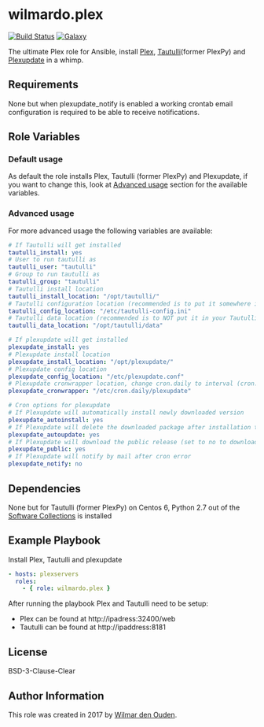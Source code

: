 # wilmardo.plex

[![Build Status](https://travis-ci.org/wilmardo/ansible-role-plex.svg?branch=master)](https://travis-ci.org/wilmardo/ansible-role-plex)
[![Galaxy](https://img.shields.io/badge/galaxy-wilmardo.plex-blue.svg)](https://galaxy.ansible.com/wilmardo/plex/)

The ultimate Plex role for Ansible, install [Plex](https://www.plex.tv/), [Tautulli](https://github.com/Tautulli/Tautulli)(former PlexPy) and [Plexupdate](https://github.com/mrworf/plexupdate) in a whimp.

## Requirements

None but when plexupdate_notify is enabled a working crontab email configuration is required to be able to receive notifications.

## Role Variables

### Default usage

As default the role installs Plex, Tautulli (former PlexPy) and Plexupdate, if you want to change this, look at [Advanced usage](#advanced-usage) section for the available variables.

### Advanced usage

For more advanced usage the following variables are available:
```yaml
# If Tautulli will get installed
tautulli_install: yes
# User to run tautulli as
tautulli_user: "tautulli"
# Group to run tautulli as
tautulli_group: "tautulli"
# Tautulli install location
tautulli_install_location: "/opt/tautulli/"
# Tautulli configuration location (recommended is to put it somewhere in /etc)
tautulli_config_location: "/etc/tautulli-config.ini"
# Tautulli data location (recommended is to NOT put it in your Tautulli exec dir)
tautulli_data_location: "/opt/tautulli/data"

# If plexupdate will get installed
plexupdate_install: yes
# Plexupdate install location
plexupdate_install_location: "/opt/plexupdate/"
# Plexupdate config location
plexupdate_config_location: "/etc/plexupdate.conf"
# Plexupdate cronwrapper location, change cron.daily to interval (cron.hourly, cron.daily, cron.weekly, cron.monthly)
plexupdate_cronwrapper: "/etc/cron.daily/plexupdate"

# Cron options for plexupdate
# If Plexupdate will automatically install newly downloaded version
plexupdate_autoinstall: yes
# If Plexupdate will delete the downloaded package after installation to conserve disk space
plexupdate_autoupdate: yes
# If Plexupdate will download the public release (set to no to download PlexPass releases)
plexupdate_public: yes
# If Plexupdate will notify by mail after cron error
plexupdate_notify: no
```

## Dependencies

None but for Tautulli (former PlexPy) on Centos 6, Python 2.7 out of the [Software Collections](https://www.softwarecollections.org/en/scls/rhscl/python27/) is installed

## Example Playbook

Install Plex, Tautulli and plexupdate
```yaml
- hosts: plexservers
  roles:
    - { role: wilmardo.plex }
```

After running the playbook Plex and Tautulli need to be setup:
- Plex can be found at http://ipadress:32400/web
- Tautulli can be found at http://ipaddress:8181

## License

BSD-3-Clause-Clear

## Author Information

This role was created in 2017 by [Wilmar den Ouden](https://wilmardenouden.nl).